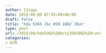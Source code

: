 ```yaml
---
author: 111qqz
date: 2015-08-09 07:55:00+00:00
draft: false
title: 'hdu 5365 (bc #50 1002 )Run'
type: post
url: /2015/08/hdu5365%28bc%23501002%29run/
categories:
- ACM
---
```


